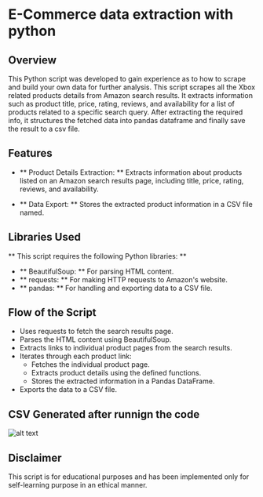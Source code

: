 # E-Commerce data extraction with python
## Overview
This Python script was developed to gain experience as to how to scrape and build your own data for further analysis. This script scrapes all the Xbox related products details from Amazon search results. It extracts information such as product title, price, rating, reviews, and availability for a list of products related to a specific search query. After extracting the required info, it structures the fetched data into pandas dataframe and finally save the result to a csv file.

## Features
- ** Product Details Extraction: ** Extracts information about products listed on an Amazon search results page, including title, price, rating, reviews, and availability.

- ** Data Export: ** Stores the extracted product information in a CSV file named.

## Libraries Used
** This script requires the following Python libraries: **
- ** BeautifulSoup: ** For parsing HTML content.
- ** requests: ** For making HTTP requests to Amazon's website.
- ** pandas: ** For handling and exporting data to a CSV file.

## Flow of the Script
- Uses requests to fetch the search results page.
- Parses the HTML content using BeautifulSoup.
- Extracts links to individual product pages from the search results.
- Iterates through each product link:
  - Fetches the individual product page.
  - Extracts product details using the defined functions.
  - Stores the extracted information in a Pandas DataFrame.
- Exports the data to a CSV file.

## CSV Generated after runnign the code
![alt text](img/p6.jpg)

## Disclaimer
This script is for educational purposes and has been implemented only for self-learning purpose in an ethical manner.

